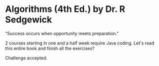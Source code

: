 # Algorithms (4th Ed.) by Dr. R Sedgewick

"Success occurs when opportunity meets preparation."

2 courses starting in one and a half week require Java coding. Let's read this entire book and finish all the exercises?

Challenge accepted. 
